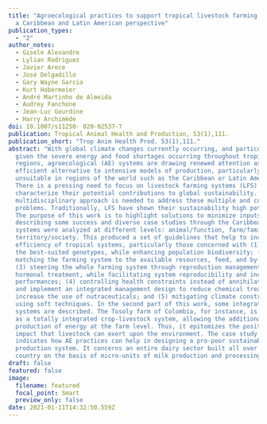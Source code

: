 ```yaml
---
title: "Agroecological practices to support tropical livestock farming systems:
  a Caribbean and Latin American perspective"
publication_types:
  - "2"
author_notes:
  - Gisele Alexandre
  - Lylian Rodriguez
  - Javier Arece
  - José Delgadillo
  - Gary Wayne Garcia
  - Kurt Habermeier
  - André Martinho de Almeida
  - Audrey Fanchone
  - Jean-Luc Gourdine
  - Harry Archimède
doi: 10.1007/s11250- 020-02537-7
publication: Tropical Animal Health and Production, 53(1),111.
publication_short: "Trop Anim Health Prod. 53(1),111."
abstract: "With global climate changes currently occurring, and particularly
  given the severe energy and food shortages occurring throughout tropical
  regions, agroecological (AE) systems are drawing renewed attention as an
  efficient alternative to intensive models of production, particularly
  unsuitable in regions of the world such as the Caribbean or Latin America.
  There is a pressing need to focus on livestock farming systems (LFS) and
  characterize their potential contributions to global sustainability. A
  multidisciplinary approach is needed to address these multiple and complex
  problems. Traditionally, LFS have shown their sustainability high potential.
  The purpose of this work is to highlight solutions to minimize inputs, by
  describing some success and diverse case studies through the Caribbean. These
  systems were analyzed at different levels: animal/function, farm/family, and
  territory/society. This produced a set of guidelines that help to increase the
  efficiency of tropical systems, particularly those concerned with (1) choosing
  the best-suited genotypes, while enhancing population biodiversity; (2)
  matching the farming system to the available resources, feed, and by-products;
  (3) steering the whole farming system through reproduction management with no
  hormonal treatment, while facilitating system reproducibility and increasing
  performances; (4) controlling health constraints instead of annihilating risks
  and implement an integrated management design to reduce chemical treatments or
  increase the use of nutraceuticals; and (5) mitigating climate constraints by
  using soft techniques. In the second part of this work, some integrated
  systems are described. The Tosoly farm of Colombia, for instance, is conceived
  as a totally integrated crop-livestock system, allowing the additional
  production of energy at the farm level. Thus, it epitomizes the positive
  impact that livestock can exert upon the environment. The case study of Haiti
  indicates how AE practices can help in designing a pro-poor sustainable milk
  production system. It concerns an entire dairy sector built all over the
  country on the basis of micro-units of milk production and processing."
draft: false
featured: false
image:
  filename: featured
  focal_point: Smart
  preview_only: false
date: 2021-01-11T14:32:50.559Z
---
```

